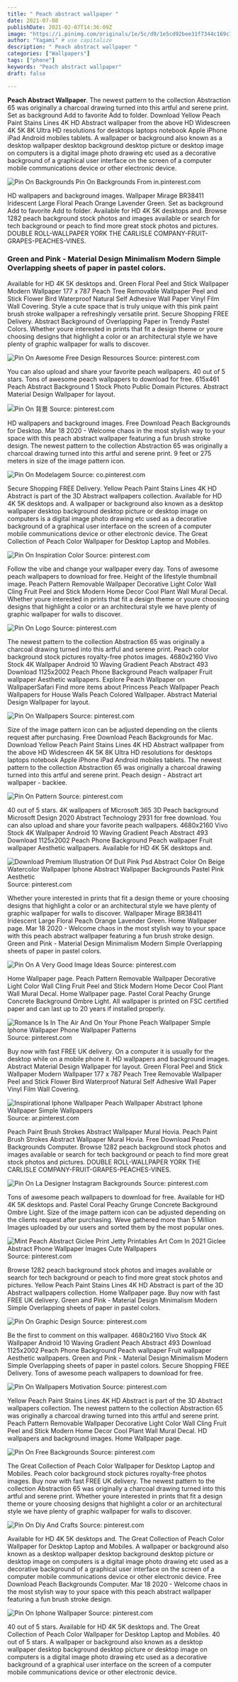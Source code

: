 ```yaml
---
title: " Peach abstract wallpaper "
date: 2021-07-08
publishDate: 2021-02-07T14:36:09Z
image: "https://i.pinimg.com/originals/1e/5c/d9/1e5cd92bee31f7344c169c1b27b5c912.jpg"
author: "Yagami" # use capitalize
description: " Peach abstract wallpaper "
categories: ["Wallpapers"]
tags: ["phone"]
keywords: "Peach abstract wallpaper"
draft: false

---
```



**Peach Abstract Wallpaper**. The newest pattern to the collection Abstraction 65 was originally a charcoal drawing turned into this artful and serene print. Set as background Add to favorite Add to folder. Download Yellow Peach Paint Stains Lines 4K HD Abstract wallpaper from the above HD Widescreen 4K 5K 8K Ultra HD resolutions for desktops laptops notebook Apple iPhone iPad Android mobiles tablets. A wallpaper or background also known as a desktop wallpaper desktop background desktop picture or desktop image on computers is a digital image photo drawing etc used as a decorative background of a graphical user interface on the screen of a computer mobile communications device or other electronic device.

![Pin On Backgrounds](https://i.pinimg.com/736x/a6/83/fe/a683fec8e139cd12cb1a43f3ce7f8087.jpg "Pin On Backgrounds")
Pin On Backgrounds From in.pinterest.com


HD wallpapers and background images. Wallpaper Mirage BR38411 Iridescent Large Floral Peach Orange Lavender Green. Set as background Add to favorite Add to folder. Available for HD 4K 5K desktops and. Browse 1282 peach background stock photos and images available or search for tech background or peach to find more great stock photos and pictures. DOUBLE ROLL-WALLPAPER YORK THE CARLISLE COMPANY-FRUIT-GRAPES-PEACHES-VINES.

### Green and Pink - Material Design Minimalism Modern Simple Overlapping sheets of paper in pastel colors.

Available for HD 4K 5K desktops and. Green Floral Peel and Stick Wallpaper Modern Wallpaper 177 x 787 Peach Tree Removable Wallpaper Peel and Stick Flower Bird Waterproof Natural Self Adhesive Wall Paper Vinyl Film Wall Covering. Style a cute space that is truly unique with this pink paint brush stroke wallpaper a refreshingly versatile print. Secure Shopping FREE Delivery. Abstract Background of Overlapping Paper in Trendy Pastel Colors. Whether youre interested in prints that fit a design theme or youre choosing designs that highlight a color or an architectural style we have plenty of graphic wallpaper for walls to discover.


![Pin On Awesome Free Design Resources](https://i.pinimg.com/originals/8f/3a/12/8f3a12e966c5713b7e0779a211b78025.jpg "Pin On Awesome Free Design Resources")
Source: pinterest.com

You can also upload and share your favorite peach wallpapers. 40 out of 5 stars. Tons of awesome peach wallpapers to download for free. 615x461 Peach Abstract Background 1 Stock Photo Public Domain Pictures. Abstract Material Design Wallpaper for layout.

![Pin On 背景](https://i.pinimg.com/originals/90/9c/92/909c92b740248547104535b5467a1406.jpg "Pin On 背景")
Source: pinterest.com

HD wallpapers and background images. Free Download Peach Backgrounds for Desktop. Mar 18 2020 - Welcome chaos in the most stylish way to your space with this peach abstract wallpaper featuring a fun brush stroke design. The newest pattern to the collection Abstraction 65 was originally a charcoal drawing turned into this artful and serene print. 9 feet or 275 meters in size of the image pattern icon.

![Pin On Modelagem](https://i.pinimg.com/originals/2a/24/b2/2a24b2d29c62ed5521bf3068219893ec.jpg "Pin On Modelagem")
Source: co.pinterest.com

Secure Shopping FREE Delivery. Yellow Peach Paint Stains Lines 4K HD Abstract is part of the 3D Abstract wallpapers collection. Available for HD 4K 5K desktops and. A wallpaper or background also known as a desktop wallpaper desktop background desktop picture or desktop image on computers is a digital image photo drawing etc used as a decorative background of a graphical user interface on the screen of a computer mobile communications device or other electronic device. The Great Collection of Peach Color Wallpaper for Desktop Laptop and Mobiles.

![Pin On Inspiration Color](https://i.pinimg.com/736x/a5/18/0a/a5180ab115c3975cb264cb3623d25b03.jpg "Pin On Inspiration Color")
Source: pinterest.com

Follow the vibe and change your wallpaper every day. Tons of awesome peach wallpapers to download for free. Height of the lifestyle thumbnail image. Peach Pattern Removable Wallpaper Decorative Light Color Wall Cling Fruit Peel and Stick Modern Home Decor Cool Plant Wall Mural Decal. Whether youre interested in prints that fit a design theme or youre choosing designs that highlight a color or an architectural style we have plenty of graphic wallpaper for walls to discover.

![Pin On Logo](https://i.pinimg.com/474x/fd/ac/67/fdac67ba994a38fb7596cbaee42c4fa5.jpg "Pin On Logo")
Source: pinterest.com

The newest pattern to the collection Abstraction 65 was originally a charcoal drawing turned into this artful and serene print. Peach color background stock pictures royalty-free photos images. 4680x2160 Vivo Stock 4K Wallpaper Android 10 Waving Gradient Peach Abstract 493 Download 1125x2002 Peach Phone Background Peach wallpaper Fruit wallpaper Aesthetic wallpapers. Explore Peach Wallpaper on WallpaperSafari Find more items about Princess Peach Wallpaper Peach Wallpapers for House Walls Peach Colored Wallpaper. Abstract Material Design Wallpaper for layout.

![Pin On Wallpapers](https://i.pinimg.com/736x/13/ac/cf/13accf186477025b1f4aead08553d321.jpg "Pin On Wallpapers")
Source: pinterest.com

Size of the image pattern icon can be adjusted depending on the clients request after purchasing. Free Download Peach Backgrounds for Mac. Download Yellow Peach Paint Stains Lines 4K HD Abstract wallpaper from the above HD Widescreen 4K 5K 8K Ultra HD resolutions for desktops laptops notebook Apple iPhone iPad Android mobiles tablets. The newest pattern to the collection Abstraction 65 was originally a charcoal drawing turned into this artful and serene print. Peach design - Abstract art wallpaper - backiee.

![Pin On Pattern](https://i.pinimg.com/originals/e3/b6/30/e3b6306bf25673154c12b58f21d67ad2.jpg "Pin On Pattern")
Source: pinterest.com

40 out of 5 stars. 4K wallpapers of Microsoft 365 3D Peach background Microsoft Design 2020 Abstract Technology 2931 for free download. You can also upload and share your favorite peach wallpapers. 4680x2160 Vivo Stock 4K Wallpaper Android 10 Waving Gradient Peach Abstract 493 Download 1125x2002 Peach Phone Background Peach wallpaper Fruit wallpaper Aesthetic wallpapers. Available for HD 4K 5K desktops and.

![Download Premium Illustration Of Dull Pink Psd Abstract Color On Beige Watercolor Wallpaper Iphone Abstract Wallpaper Backgrounds Pastel Pink Aesthetic](https://i.pinimg.com/originals/31/2f/dc/312fdc8a15ce5cce5678f41653bb58c7.jpg "Download Premium Illustration Of Dull Pink Psd Abstract Color On Beige Watercolor Wallpaper Iphone Abstract Wallpaper Backgrounds Pastel Pink Aesthetic")
Source: pinterest.com

Whether youre interested in prints that fit a design theme or youre choosing designs that highlight a color or an architectural style we have plenty of graphic wallpaper for walls to discover. Wallpaper Mirage BR38411 Iridescent Large Floral Peach Orange Lavender Green. Home Wallpaper page. Mar 18 2020 - Welcome chaos in the most stylish way to your space with this peach abstract wallpaper featuring a fun brush stroke design. Green and Pink - Material Design Minimalism Modern Simple Overlapping sheets of paper in pastel colors.

![Pin On A Very Good Image Ideas](https://i.pinimg.com/originals/52/b0/09/52b009d9b40710be03c8d1339ee2fdf6.jpg "Pin On A Very Good Image Ideas")
Source: pinterest.com

Home Wallpaper page. Peach Pattern Removable Wallpaper Decorative Light Color Wall Cling Fruit Peel and Stick Modern Home Decor Cool Plant Wall Mural Decal. Home Wallpaper page. Pastel Coral Peachy Grunge Concrete Background Ombre Light. All wallpaper is printed on FSC certified paper and can last up to 20 years if installed properly.

![Romance Is In The Air And On Your Phone Peach Wallpaper Simple Iphone Wallpaper Phone Wallpaper Patterns](https://i.pinimg.com/originals/6b/c0/9f/6bc09fe794e483b0a9115a3e7434ff0d.jpg "Romance Is In The Air And On Your Phone Peach Wallpaper Simple Iphone Wallpaper Phone Wallpaper Patterns")
Source: pinterest.com

Buy now with fast FREE UK delivery. On a computer it is usually for the desktop while on a mobile phone it. HD wallpapers and background images. Abstract Material Design Wallpaper for layout. Green Floral Peel and Stick Wallpaper Modern Wallpaper 177 x 787 Peach Tree Removable Wallpaper Peel and Stick Flower Bird Waterproof Natural Self Adhesive Wall Paper Vinyl Film Wall Covering.

![Inspirational Iphone Wallpaper Peach Wallpaper Abstract Iphone Wallpaper Simple Wallpapers](https://i.pinimg.com/originals/75/47/6b/75476b491d85d4775f0329787f8e64d2.jpg "Inspirational Iphone Wallpaper Peach Wallpaper Abstract Iphone Wallpaper Simple Wallpapers")
Source: ar.pinterest.com

Peach Paint Brush Strokes Abstract Wallpaper Mural Hovia. Peach Paint Brush Strokes Abstract Wallpaper Mural Hovia. Free Download Peach Backgrounds Computer. Browse 1282 peach background stock photos and images available or search for tech background or peach to find more great stock photos and pictures. DOUBLE ROLL-WALLPAPER YORK THE CARLISLE COMPANY-FRUIT-GRAPES-PEACHES-VINES.

![Pin On La Designer Instagram Backgrounds](https://i.pinimg.com/originals/65/a4/92/65a4926fa298b41211c57a7249e89cd5.jpg "Pin On La Designer Instagram Backgrounds")
Source: pinterest.com

Tons of awesome peach wallpapers to download for free. Available for HD 4K 5K desktops and. Pastel Coral Peachy Grunge Concrete Background Ombre Light. Size of the image pattern icon can be adjusted depending on the clients request after purchasing. Weve gathered more than 5 Million Images uploaded by our users and sorted them by the most popular ones.

![Mint Peach Abstract Giclee Print Jetty Printables Art Com In 2021 Giclee Abstract Phone Wallpaper Images Cute Wallpapers](https://i.pinimg.com/736x/50/88/49/50884963f008141ae497cc08f9464204.jpg "Mint Peach Abstract Giclee Print Jetty Printables Art Com In 2021 Giclee Abstract Phone Wallpaper Images Cute Wallpapers")
Source: pinterest.com

Browse 1282 peach background stock photos and images available or search for tech background or peach to find more great stock photos and pictures. Yellow Peach Paint Stains Lines 4K HD Abstract is part of the 3D Abstract wallpapers collection. Home Wallpaper page. Buy now with fast FREE UK delivery. Green and Pink - Material Design Minimalism Modern Simple Overlapping sheets of paper in pastel colors.

![Pin On Graphic Design](https://i.pinimg.com/736x/9b/4c/9d/9b4c9dfd25ab44fcf36936edc562bffa.jpg "Pin On Graphic Design")
Source: pinterest.com

Be the first to comment on this wallpaper. 4680x2160 Vivo Stock 4K Wallpaper Android 10 Waving Gradient Peach Abstract 493 Download 1125x2002 Peach Phone Background Peach wallpaper Fruit wallpaper Aesthetic wallpapers. Green and Pink - Material Design Minimalism Modern Simple Overlapping sheets of paper in pastel colors. Secure Shopping FREE Delivery. Tons of awesome peach wallpapers to download for free.

![Pin On Wallpapers Motivation](https://i.pinimg.com/originals/fc/81/a0/fc81a07cc157934807b4e225e16a28eb.jpg "Pin On Wallpapers Motivation")
Source: pinterest.com

Yellow Peach Paint Stains Lines 4K HD Abstract is part of the 3D Abstract wallpapers collection. The newest pattern to the collection Abstraction 65 was originally a charcoal drawing turned into this artful and serene print. Peach Pattern Removable Wallpaper Decorative Light Color Wall Cling Fruit Peel and Stick Modern Home Decor Cool Plant Wall Mural Decal. HD wallpapers and background images. Home Wallpaper page.

![Pin On Free Backgrounds](https://i.pinimg.com/originals/ca/5a/52/ca5a52461812633f36cd76e8fca5ec47.jpg "Pin On Free Backgrounds")
Source: pinterest.com

The Great Collection of Peach Color Wallpaper for Desktop Laptop and Mobiles. Peach color background stock pictures royalty-free photos images. Buy now with fast FREE UK delivery. The newest pattern to the collection Abstraction 65 was originally a charcoal drawing turned into this artful and serene print. Whether youre interested in prints that fit a design theme or youre choosing designs that highlight a color or an architectural style we have plenty of graphic wallpaper for walls to discover.

![Pin On Diy And Crafts](https://i.pinimg.com/originals/1a/45/27/1a45276fddf4f65f388091bdf59df180.jpg "Pin On Diy And Crafts")
Source: pinterest.com

Available for HD 4K 5K desktops and. The Great Collection of Peach Color Wallpaper for Desktop Laptop and Mobiles. A wallpaper or background also known as a desktop wallpaper desktop background desktop picture or desktop image on computers is a digital image photo drawing etc used as a decorative background of a graphical user interface on the screen of a computer mobile communications device or other electronic device. Free Download Peach Backgrounds Computer. Mar 18 2020 - Welcome chaos in the most stylish way to your space with this peach abstract wallpaper featuring a fun brush stroke design.

![Pin On Iphone Wallpaper](https://i.pinimg.com/originals/1e/5c/d9/1e5cd92bee31f7344c169c1b27b5c912.jpg "Pin On Iphone Wallpaper")
Source: pinterest.com

40 out of 5 stars. Available for HD 4K 5K desktops and. The Great Collection of Peach Color Wallpaper for Desktop Laptop and Mobiles. 40 out of 5 stars. A wallpaper or background also known as a desktop wallpaper desktop background desktop picture or desktop image on computers is a digital image photo drawing etc used as a decorative background of a graphical user interface on the screen of a computer mobile communications device or other electronic device.


